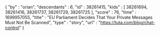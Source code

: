 {
  "by" : "orian",
  "descendants" : 6,
  "id" : 38261415,
  "kids" : [ 38261694, 38261416, 38261737, 38261729, 38261725 ],
  "score" : 76,
  "time" : 1699957055,
  "title" : "EU Parliament Decides That Your Private Messages Must Not Be Scanned",
  "type" : "story",
  "url" : "https://tuta.com/blog/chat-control"
}
